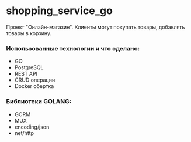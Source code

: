 # shopping_service_go
Проект "Онлайн-магазин". Клиенты могут покупать товары, добавлять товары в корзину.

### Использованные технологии и что сделано:
- GO
- PostgreSQL
- REST API
- CRUD операции
- Docker обертка

### Библиотеки GOLANG:
- GORM
- MUX
- encoding/json
- net/http
